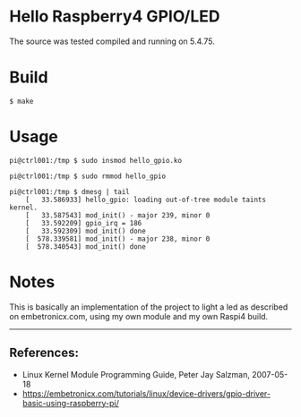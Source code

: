 # Hello Raspberry4 GPIO/LED

The source was tested compiled and running on 5.4.75.  

# Build

```
$ make
```

# Usage

```
pi@ctrl001:/tmp $ sudo insmod hello_gpio.ko 

pi@ctrl001:/tmp $ sudo rmmod hello_gpio 

pi@ctrl001:/tmp $ dmesg | tail
    [   33.586933] hello_gpio: loading out-of-tree module taints kernel.
    [   33.587543] mod_init() - major 239, minor 0
    [   33.592209] gpio_irq = 186
    [   33.592309] mod_init() done
    [  578.339581] mod_init() - major 238, minor 0
    [  578.340543] mod_init() done
```

# Notes

This is basically an implementation of the project to light a led as
described on embetronicx.com, using my own module and my own Raspi4
build.  

---

## References:

 * Linux Kernel Module Programming Guide, Peter Jay Salzman, 2007-05-18
 * https://embetronicx.com/tutorials/linux/device-drivers/gpio-driver-basic-using-raspberry-pi/
